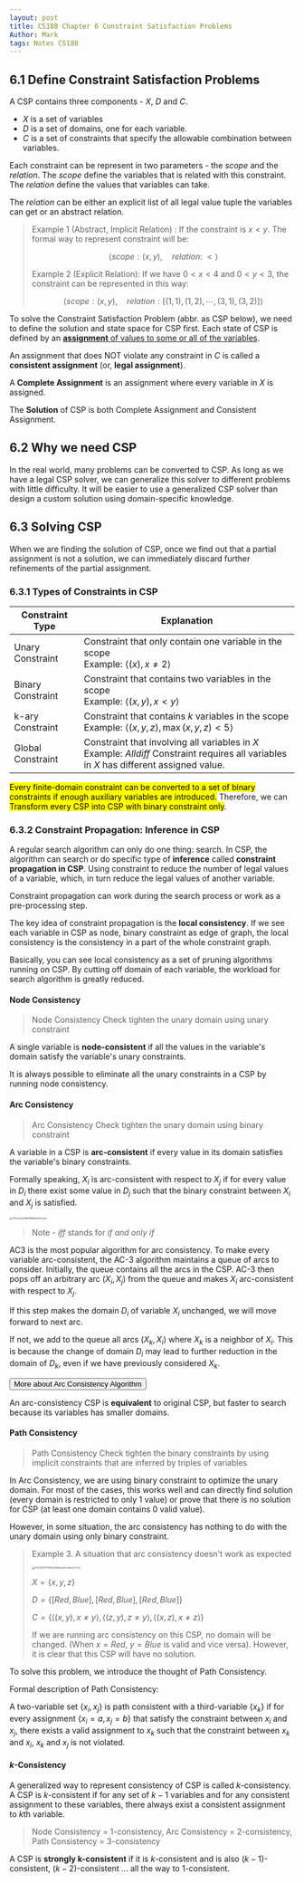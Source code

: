 ```yaml
---
layout: post
title: CS188 Chapter 6 Constraint Satisfaction Problems
Author: Mark
tags: Notes CS188
---
```


## 6.1 Define Constraint Satisfaction Problems

A CSP contains three components - $X$, $D$ and $C$.

* $X$ is a set of variables
* $D$ is a set of domains, one for each variable.
* $C$ is a set of constraints that specify the allowable combination between variables.

Each constraint can be represent in two parameters - the $scope$ and the $relation$. The $scope$ define the variables that is related with this constraint. The $relation$ define the values that variables can take.

The $relation$ can be either an explicit list of all legal value tuple the variables can get or an abstract relation.

> Example 1 (Abstract, Implicit Relation) : If the constraint is $x < y$. The formal way to represent constraint will be:
>
> $$
> \langle scope:(x, y),\quad relation:\;\lt\rangle
> $$
>
> Example 2 (Explicit Relation): If we have $0 < x < 4$ and $0 < y < 3$, the constraint can be represented in this way:
>
> $$
> \langle
> 	scope: (x, y),\quad
> 	relation: [(1, 1), (1, 2), \cdots, (3, 1), (3, 2)]
> \rangle
> $$

To solve the Constraint Satisfaction Problem (abbr. as CSP below), we need to define the solution and state space for CSP first. Each state of CSP is defined by an <u>**assignment** of values to some or all of the variables</u>.

An assignment that does NOT violate any constraint in $C$ is called a **consistent assignment** (or, **legal assignment**).

A **Complete Assignment** is an assignment where every variable in $X$ is assigned.

The **Solution** of CSP is both Complete Assignment and Consistent Assignment.

## 6.2 Why we need CSP

In the real world, many problems can be converted to CSP. As long as we have a legal CSP solver, we can generalize this solver to different problems with little difficulty. It will be easier to use a generalized CSP solver than design a custom solution using domain-specific knowledge.

## 6.3 Solving CSP

When we are finding the solution of CSP, once we find out that a partial assignment is not a solution, we can immediately discard further refinements of the partial assignment.

### 6.3.1 Types of Constraints in CSP

| Constraint Type   | Explanation                                                  |
| ----------------- | ------------------------------------------------------------ |
| Unary Constraint  | Constraint that only contain one variable in the scope<br />Example: $\langle (x), x\neq 2\rangle$ |
| Binary Constraint | Constraint that contains two variables in the scope<br />Example: $\langle (x, y), x < y \rangle$ |
| k-ary Constraint  | Constraint that contains $k$ variables in the scope<br />Example: $\langle (x, y, z), \max(x, y, z) < 5 \rangle$ |
| Global Constraint | Constraint that involving all variables in $X$<br />Example: $Alldiff$ Constraint requires all variables in $X$ has different assigned value. |

<mark>Every finite-domain constraint can be converted to a set of binary constraints if enough auxiliary variables are introduced.</mark> Therefore, we can <mark>Transform every CSP into CSP with binary constraint only</mark>.

### 6.3.2 Constraint Propagation: Inference in CSP

A regular search algorithm can only do one thing: search. In CSP, the algorithm can search or do specific type of **inference** called **constraint propagation in CSP**. Using constraint to reduce the number of legal values of a variable, which, in turn reduce the legal values of another variable.

Constraint propagation can work during the search process or work as a pre-processing step.

The key idea of constraint propagation is the **local consistency**. If we see each variable in CSP as node, binary constraint as edge of graph, the local consistency is the consistency in a part of the whole constraint graph.

<div class="info"><p>Basically, you can see local consistency as a set of pruning algorithms running on CSP. By cutting off domain of each variable, the workload for search algorithm is greatly reduced.</p></div>

#### Node Consistency

> Node Consistency Check tighten the unary domain using unary constraint

A single variable is **node-consistent** if all the values in the variable's domain satisfy the variable's unary constraints.

It is always possible to eliminate all the unary constraints in a CSP by running node consistency.

#### Arc Consistency

> Arc Consistency Check tighten the unary domain using binary constraint

A variable in a CSP is **arc-consistent** if every value in its domain satisfies the variable's binary constraints.

Formally speaking, $X_i$ is arc-consistent with respect to $X_j$ if for every value in $D_i$ there exist some value in $D_j$ such that the binary constraint between $X_i$ and $X_j$ is satisfied.

<img src="http://markdown-img-1304853431.cosgz.myqcloud.com/20210529155034.jpg" alt="2787acae2d13b8f1188d0dd505ec2ec" style="zoom: 25%;" />

> Note - *iff* stands for *if and only if*

AC3 is the most popular algorithm for arc consistency. To make every variable arc-consistent, the AC-3 algorithm maintains a queue of arcs to consider. Initially, the queue contains all the arcs in the CSP. AC-3 then pops off an arbitrary arc $(X_i, X_j)$ from the queue and makes $X_i$ arc-consistent with respect to $X_j$.

If this step makes the domain $D_i$ of variable $X_i$ unchanged, we will move forward to next arc.

If not, we add to the queue all arcs $(X_k, X_i)$ where $X_k$ is a neighbor of $X_i$. This is because the change of domain $D_i$ may lead to further reduction in the domain of $D_k$, even if we have previously considered $X_k$.

<button class="main-button" onClick="window.location.href='https://markchenyutian.github.io/blog/artificial intelligence/2020/10/09/Constraint-Satisfaction-Problem.html'">More about Arc Consistency Algorithm</button>

An arc-consistency CSP is **equivalent** to original CSP, but faster to search because its variables has smaller domains.

#### Path Consistency

> Path Consistency Check tighten the binary constraints by using implicit constraints that are inferred by triples of variables

In Arc Consistency, we are using binary constraint to optimize the unary domain. For most of the cases, this works well and can directly find solution (every domain is restricted to only 1 value) or prove that there is no solution for CSP (at least one domain contains 0 valid value).

However, in some situation, the arc consistency has nothing to do with the unary domain using only binary constraint.

> Example 3. A situation that arc consistency doesn't work as expected
>
> <img src="http://markdown-img-1304853431.cosgz.myqcloud.com/20210529224801.jpg" alt="f4a3bf197f46b09d5beb4c4abe7ccf2" style="zoom:33%;" />
>
> $X = \{x, y, z\}$
>
> $D = \{[Red, Blue], [Red, Blue], [Red, Blue]\}$
>
> $C = \{\langle(x, y), x\neq y\rangle, \langle(z, y), z\neq y\rangle, \langle(x, z), x\neq z\rangle\}$
>
> If we are running arc consistency on this CSP, no domain will be changed. (When $x = Red$, $y = Blue$ is valid and vice versa). However, it is clear that this CSP will have no solution.

To solve this problem, we introduce the thought of Path Consistency.

Formal description of Path Consistency:

A two-variable set $\{x_i, x_j\}$ is path consistent with a third-variable $\{x_k\}$ if for every assignment $\{x_i = a, x_j=b\}$ that satisfy the constraint between $x_i$ and $x_j$, there exists a valid assignment to $x_k$ such that the constraint between $x_k$ and $x_i$, $x_k$ and $x_j$ is not violated.

#### $k$-Consistency

A generalized way to represent consistency of CSP is called $k$-consistency. A CSP is $k$-consistent if for any set of $k-1$ variables and for any consistent assignment to these variables, there always exist a consistent assignment to $k$th variable. 

> Node Consistency = 1-consistency, Arc Consistency = 2-consistency, Path Consistency = 3-consistency

A CSP is **strongly  k-consistent** if it is $k$-consistent and is also $(k-1)$-consistent, $(k-2)$-consistent ... all the way to $1$-consistent.
